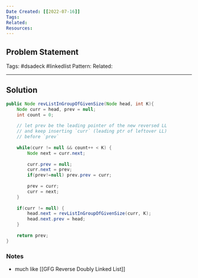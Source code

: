 ```yaml
---
Date Created: [[2022-07-16]]
Tags: 
Related: 
Resources: 
---
```


## Problem Statement


Tags:  #dsadeck  #linkedlist 
Pattern: 
Related: 

---

## Solution
``` java
public Node revListInGroupOfGivenSize(Node head, int K){
	Node curr = head, prev = null;
	int count = 0;
	
	// let prev be the leading pointer of the new reversed LL
	// and keep inserting `curr` (leading ptr of leftover LL)
	// before `prev`
	
	while(curr != null && count++ < K) {
		Node next = curr.next;
		
		curr.prev = null;
		curr.next = prev;
		if(prev!=null) prev.prev = curr;
		
		prev = curr;
		curr = next;
	}
	
	if(curr != null) {
		head.next = revListInGroupOfGivenSize(curr, K);
		head.next.prev = head;
	}
	
	return prev;
}
```

### Notes
- much like [[GFG Reverse Doubly Linked List]]

